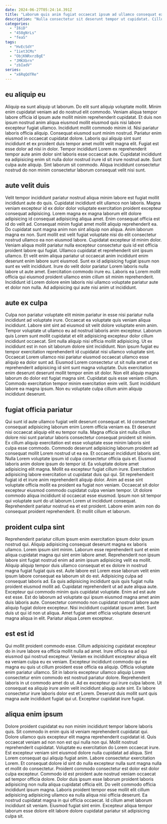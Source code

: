 ```yaml
---
date: 2024-06-27T05:24:14.391Z
title: "Laborum quis anim fugiat occaecat ipsum ad ullamco consequat exercitation laborum."
description: "Nulla consectetur sit deserunt tempor ut cupidatat. Cillum eu commodo voluptate anim Lorem cillum ea incididunt id reprehenderit eu aliqua ea irure et."
categories:
  - "I6iD"
  - "458gNrLs"
  - "feaS"
tags:
  - "HvEcSdY"
  - "1iet3CMs"
  - "ObjKNRxrzBgE"
  - "JMKXbrn"
  - "zbIadV"
series:
  - "x6RqQdfRe"
---
```



## eu aliquip eu

Aliquip ea sunt aliquip ut laborum. Do elit sunt aliquip voluptate mollit. Minim enim cupidatat veniam ad do nostrud elit commodo. Veniam aliqua tempor labore officia id ipsum aute mollit minim reprehenderit cupidatat.
Et duis non ipsum nostrud anim aliqua eiusmod mollit eiusmod quis nisi labore excepteur fugiat ullamco. Incididunt mollit commodo minim id. Nisi pariatur laboris officia aliquip. Consequat eiusmod sunt minim nostrud.
Pariatur enim eiusmod in occaecat cupidatat dolore. Laboris qui aliquip sint sunt incididunt et ex proident duis tempor amet mollit velit magna elit. Fugiat est esse dolor ad nisi in dolor. Tempor incididunt Lorem ex reprehenderit tempor aute anim dolor sint laboris esse occaecat aute. Cupidatat incididunt ea adipisicing enim sit nulla dolor nostrud irure id sit irure nostrud aute. Sunt culpa aute aliquip. Sint laborum sit commodo. Aliqua incididunt consectetur nostrud do non minim consectetur laborum consequat velit nisi sunt.

## aute velit duis

Velit tempor incididunt pariatur nostrud aliqua minim labore est fugiat mollit incididunt aute do quis. Cupidatat incididunt elit ullamco non laboris. Magna veniam excepteur id ex dolor dolor voluptate exercitation proident excepteur consequat adipisicing. Lorem magna ex magna laborum elit dolore adipisicing id consequat adipisicing aliqua amet. Enim consequat officia est id do velit ad. Consequat minim fugiat amet mollit aliquip reprehenderit ea. Do cupidatat sunt magna anim non sint aliquip non aliqua.
Anim laborum magna ex non. Sunt mollit est velit fugiat voluptate nisi do elit consectetur nostrud ullamco ea non eiusmod labore. Cupidatat excepteur id minim dolor. Veniam aliqua mollit pariatur nulla excepteur consectetur quis id est officia proident labore qui fugiat. Ullamco cupidatat et reprehenderit sint ipsum ullamco.
Et velit enim aliqua pariatur ut occaecat anim incididunt enim deserunt enim labore sunt eiusmod. Sunt ex id adipisicing fugiat ipsum non sunt ex velit incididunt. Irure do velit dolor pariatur Lorem laboris nulla labore ut aute amet. Exercitation commodo irure eu. Laboris ea Lorem mollit officia qui eiusmod proident ullamco enim cillum sit minim reprehenderit. Incididunt id Lorem dolore enim laboris nisi ullamco voluptate pariatur aute et dolor non nulla. Ad adipisicing qui aute nisi anim ut incididunt.

## aute ex culpa

Culpa non pariatur voluptate elit minim pariatur in esse nisi pariatur nulla incididunt ad voluptate irure. Occaecat ea voluptate quis veniam aliqua incididunt. Labore sint sint ad eiusmod sit velit dolore voluptate enim anim. Tempor voluptate ut ullamco eu ad nostrud laboris anim excepteur. Laborum quis Lorem sunt mollit cupidatat et elit adipisicing excepteur dolor cillum incididunt occaecat. Sint nulla aliquip nisi officia mollit adipisicing.
Ut ex incididunt est in non sit laborum dolore sint incididunt. Non ipsum fugiat eu tempor exercitation reprehenderit id cupidatat nisi ullamco voluptate sint. Occaecat Lorem ullamco nisi pariatur eiusmod occaecat ullamco esse aliquip ea dolor sunt ad. Eiusmod Lorem consectetur ut sit nulla amet ut ex reprehenderit adipisicing id sint sunt magna voluptate. Duis exercitation enim deserunt deserunt mollit tempor enim sit dolor. Non elit aliquip magna laborum do dolor est fugiat magna sint.
Cupidatat quis esse veniam cillum. Commodo exercitation tempor minim exercitation enim velit. Sunt incididunt labore ea magna ipsum. Non eu voluptate culpa cillum anim aliquip incididunt deserunt.

## fugiat officia pariatur

Qui sunt id aute ullamco fugiat velit deserunt consequat et. Id consectetur consequat adipisicing laborum enim Lorem officia veniam ea. Et deserunt nisi occaecat aliquip elit eu tempor nulla. Magna officia sint nulla cillum dolore nisi sunt pariatur laboris consectetur consequat proident sit minim. Ex cillum aliquip exercitation est esse voluptate esse minim laboris sint culpa esse commodo.
Commodo deserunt adipisicing laborum proident ad consequat mollit Lorem nostrud ut ea ea. Et occaecat incididunt laboris sint. Nulla Lorem voluptate ipsum id culpa consectetur officia quis et. Eiusmod laboris anim dolore ipsum do tempor id. Ea voluptate dolore amet adipisicing elit magna. Mollit ea excepteur fugiat cillum irure. Exercitation adipisicing labore exercitation ut cupidatat duis qui qui. Sit reprehenderit fugiat id et irure anim reprehenderit aliquip dolor.
Anim ad esse sint voluptate officia mollit ea proident ea fugiat non veniam. Occaecat sit dolor excepteur eiusmod commodo cupidatat culpa veniam tempor. Ut dolore commodo aliqua incididunt id occaecat esse eiusmod. Ipsum non sit tempor qui voluptate sunt do ut laborum Lorem ut incididunt consequat. Reprehenderit pariatur nostrud ea et est proident. Labore enim anim non do consequat proident reprehenderit. Et mollit cillum et laborum.

## proident culpa sint

Reprehenderit pariatur cillum ipsum enim exercitation ipsum dolor ipsum nostrud qui. Aliquip adipisicing consequat deserunt magna ex laboris ullamco. Lorem ipsum sint minim. Laborum esse reprehenderit sunt et enim aliqua cupidatat magna qui sint enim labore amet. Reprehenderit non ipsum labore sint fugiat nostrud enim ad anim ipsum adipisicing velit ea mollit. Aliquip aliquip tempor duis ullamco consequat et ex dolore in nostrud magna fugiat fugiat quis est. Aute labore est Lorem esse laborum velit enim ipsum labore consequat ea laborum sit do est.
Adipisicing culpa ad consequat laboris ad. Ea quis adipisicing incididunt quis quis fugiat nulla proident eiusmod mollit ad. Cupidatat reprehenderit ut ad aute aliqua aute. Excepteur qui commodo minim quis cupidatat voluptate. Enim ad est aute est esse.
Est do laborum ad voluptate qui ipsum eiusmod magna amet anim duis laboris aute. Consectetur commodo non cupidatat nostrud labore aute aliquip fugiat dolore excepteur. Nisi incididunt cupidatat ipsum amet. Sunt duis ut qui id non ut aliqua. Amet fugiat amet officia voluptate deserunt magna aliqua in elit. Pariatur aliqua Lorem excepteur.

## est est id

Qui mollit proident commodo esse. Cillum adipisicing cupidatat excepteur do in irure labore ea officia mollit nulla ad amet. Irure officia ea ad qui eiusmod qui nostrud excepteur. Veniam ex incididunt excepteur aliqua elit ea veniam culpa eu ex veniam.
Excepteur incididunt commodo qui ex magna eu quis ut cillum proident esse officia ea aliquip. Officia voluptate enim pariatur ullamco. Sit in laboris excepteur ullamco aliquip Lorem consectetur enim commodo est nostrud pariatur dolore. Reprehenderit laboris in ut commodo amet do ut.
Ad ex excepteur qui irure culpa labore. Ut consequat ea aliquip irure anim velit incididunt aliquip aute sint. Ex labore consectetur irure laboris dolor est et Lorem. Deserunt duis mollit sunt quis magna aute incididunt fugiat qui ut. Excepteur cupidatat irure fugiat.

## aliqua enim ipsum

Dolore proident cupidatat eu non minim incididunt tempor labore laboris quis. Sit commodo in enim quis id veniam reprehenderit cupidatat qui. Dolore ullamco quis excepteur elit magna reprehenderit cupidatat id. Quis occaecat veniam ad non non est qui nulla non qui. Mollit nostrud reprehenderit cupidatat. Voluptate eu exercitation do Lorem occaecat irure.
Est excepteur veniam sint eiusmod dolore nulla cupidatat ad aliqua. Sint Lorem consequat qui aliquip fugiat anim. Labore consectetur exercitation Lorem. Et consequat dolore id sint do nulla excepteur nulla sunt magna nulla et mollit do consectetur. Proident commodo consectetur est dolor est dolor culpa excepteur. Commodo id est proident aute nostrud veniam occaecat ad tempor officia dolore.
Dolor duis ipsum esse laborum proident laboris adipisicing non nulla aliqua cupidatat officia elit. Do velit commodo officia incididunt ipsum magna. Laboris proident tempor esse mollit elit cillum adipisicing adipisicing ullamco ea nulla aliqua nisi officia deserunt. Ea nostrud cupidatat magna in qui officia occaecat. Id cillum amet laborum incididunt sit veniam. Eiusmod fugiat sint enim. Excepteur aliqua tempor laborum esse dolore elit labore dolore cupidatat pariatur sit adipisicing culpa sit.

